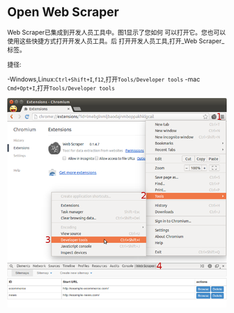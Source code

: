 # Open Web Scraper

Web Scraper已集成到开发人员工具中。图1显示了您如何
可以打开它。您也可以使用这些快捷方式打开开发人员工具。后
打开开发人员工具,打开_Web Scraper_标签。

捷径:

-Windows,Linux:`Ctrl+Shift+I`,`f12`,打开`Tools/Developer tools`
-mac `Cmd+Opt+I`,打开`Tools/Developer tools`

![Fig. 1: Open Web Scraper][open-web-scraper]

[open-web-scraper]: images/open-web-scraper/open-web-scraper.png?raw=true
